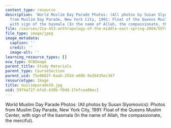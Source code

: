 ```yaml
---
content_type: resource
description: 'World Muslim Day Parade Photos: (All photos by Susan Slyomovics): Photos
  from Muslim Day Parade, New York City, 1991: Float of the Queens Muslim Center,
  with sign of the basmala (In the name of Allah, the compassionate, the merciful).'
file: /courses/21a-453-anthropology-of-the-middle-east-spring-2004/5974a727bfa5430bf0dd1fefcea86ec1_muslimparade39.jpg
file_type: image/jpeg
image_metadata:
  caption: ''
  credit: ''
  image-alt: ''
learning_resource_types: []
ocw_type: OCWImage
parent_title: Study Materials
parent_type: CourseSection
parent_uid: 75e0602f-6aab-255d-e60b-9e26435ec367
resourcetype: Image
title: muslimparade39.jpg
uid: 5974a727-bfa5-430b-f0dd-1fefcea86ec1
---
```

World Muslim Day Parade Photos: (All photos by Susan Slyomovics): Photos from Muslim Day Parade, New York City, 1991: Float of the Queens Muslim Center, with sign of the basmala (In the name of Allah, the compassionate, the merciful).

